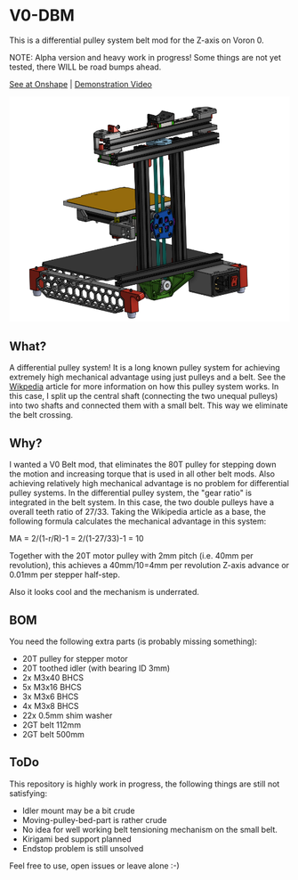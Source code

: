 
# V0-DBM
This is a differential pulley system belt mod for the Z-axis on Voron 0. 

NOTE: Alpha version and heavy work in progress! Some things are not yet tested, there WILL be road bumps ahead.

[See at Onshape](https://cad.onshape.com/documents/652155fb16d5bfa4e40363ce/w/0de7fce5d378ec45beba7939/e/0d8c25df57177126b288434d?renderMode=0&uiState=625118011183de28f2984f7c) | [Demonstration Video](https://www.reddit.com/r/VORONDesign/comments/txs1nn/what_do_you_guys_think_of_a_differential_pulley/?sort=new)

![alt text](Images/V0-DBM.png)


## What?
A differential pulley system! It is a long known pulley system for achieving extremely high mechanical advantage using just pulleys and a belt.
See the [Wikpedia](https://en.wikipedia.org/wiki/Differential_pulley) article for more information on how this pulley system works. In this case, I split up the central shaft (connecting the two unequal pulleys) into two shafts and connected them with a small belt. This way we eliminate the belt crossing.

## Why?
I wanted a V0 Belt mod, that eliminates the 80T pulley for stepping down the motion and increasing torque that is used in all other belt mods. Also achieving relatively high mechanical advantage is no problem for differential pulley systems. In the differential pulley system, the "gear ratio" is integrated in the belt system. In this case, the two double pulleys have a overall teeth ratio of 27/33. Taking the Wikipedia article as a base, the following formula calculates the mechanical advantage in this system:

MA = 2/(1-r/R)-1 = 2/(1-27/33)-1 = 10

Together with the 20T motor pulley with 2mm pitch (i.e. 40mm per revolution), this achieves a 40mm/10=4mm per revolution Z-axis advance or 0.01mm per stepper half-step.

Also it looks cool and the mechanism is underrated.

## BOM
You need the following extra parts (is probably missing something):
- 20T pulley for stepper motor
- 20T toothed idler (with bearing ID 3mm)
- 2x M3x40 BHCS
- 5x M3x16 BHCS
- 3x M3x6 BHCS
- 4x M3x8 BHCS
- 22x 0.5mm shim washer
- 2GT belt 112mm
- 2GT belt 500mm

## ToDo
This repository is highly work in progress, the following things are still not satisfying:
- Idler mount may be a bit crude
- Moving-pulley-bed-part is rather crude
- No idea for well working belt tensioning mechanism on the small belt.
- Kirigami bed support planned
- Endstop problem is still unsolved


Feel free to use, open issues or leave alone :-)


